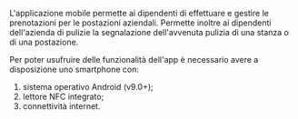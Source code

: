 L'applicazione mobile permette ai dipendenti di effettuare e gestire le prenotazioni per le postazioni aziendali. Permette inoltre ai dipendenti dell'azienda di pulizie la segnalazione dell'avvenuta pulizia di una stanza o di una postazione.

Per poter usufruire delle funzionalità dell'app è necessario avere a disposizione uno smartphone con:
1. sistema operativo Android (v9.0+);
2. lettore NFC integrato;
3. connettività internet.